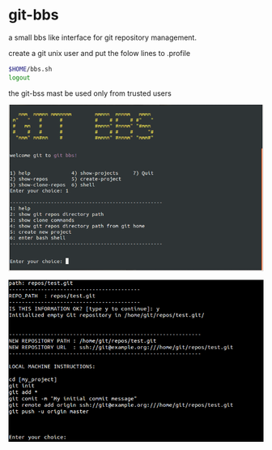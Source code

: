 # git-bbs

a small bbs like interface for git repository management.

create a git unix user and  put the folow lines to .profile
```sh
$HOME/bbs.sh
logout
```

the git-bss mast be used only from trusted users


![alt text](https://raw.githubusercontent.com/maisk/git-bbs/master/doc/git-bbs.png "screenshot")

![alt text](https://raw.githubusercontent.com/maisk/git-bbs/master/doc/git-bbs-2.png "screenshot2")
